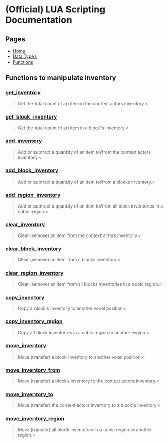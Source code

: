 
# (Official) LUA Scripting Documentation

## Pages
- [Home](../../index)
- [Data Types](../data-types)
- [Functions](../functions)
## Functions to manipulate inventory

### [get_inventory](inventory/get_inventory)
> Get the total count of an item in the context actors inventory.<

### [get_block_inventory](inventory/get_block_inventory)
> Get the total count of an item in a block's inventory.<

### [add_inventory](inventory/add_inventory)
> Add or subtract a quantity of an item to/from the context actors inventory.<

### [add_block_inventory](inventory/add_block_inventory)
> Add or subtract a quantity of an item to/from a blocks inventory.<

### [add_region_inventory](inventory/add_region_inventory)
> Add or subtract a quantity of an item to/from all block inventories in a cubic region.<

### [clear_inventory](inventory/clear_inventory)
> Clear (remove) an item from the context actors inventory.<

### [clear_block_inventory](inventory/clear_block_inventory)
> Clear (remove) an item from a blocks inventory.<

### [clear_region_inventory](inventory/clear_region_inventory)
> Clear (remove) an item from all blocks inventories in a cubic region.<

### [copy_inventory](inventory/copy_inventory)
> Copy a block's inventory to another voxel position.<

### [copy_inventory_region](inventory/copy_inventory_region)
> Copy all block inventories in a cubic region to another region.<

### [move_inventory](inventory/move_inventory)
> Move (transfer) a block inventory to another voxel position.<

### [move_inventory_from](inventory/move_inventory_from)
> Move (transfer) a blocks inventory to the context actors inventory.<

### [move_inventory_to](inventory/move_inventory_to)
> Move (transfer) the context actors inventory to a block's inventory.<

### [move_inventory_region](inventory/move_inventory_region)
> Move (transfer) all block inventories in a cubic region to another region.<

